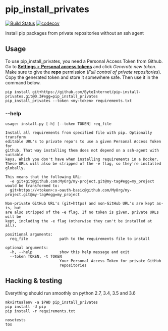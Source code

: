 # pip_install_privates

[![Build Status](https://travis-ci.org/ByteInternet/pip-install-privates.svg?branch=master)](https://travis-ci.org/ByteInternet/pip-install-privates)
[![codecov](https://codecov.io/gh/ByteInternet/pip-install-privates/branch/master/graph/badge.svg)](https://codecov.io/gh/ByteInternet/pip-install-privates)

Install pip packages from private repositories without an ssh agent


## Usage
To use pip_install_privates, you need a Personal Access Token from Github. Go to [**Settings** > **Personal access tokens**](https://github.com/settings/tokens) and click *Generate new token*. Make sure to give the **repo** permission (*Full control of private repositories*). Copy the generated token and store it somewhere safe. Then use it in the command below.

```
pip install git+https://github.com/ByteInternet/pip-install-privates.git@0.3#egg=pip_install_privates
pip_install_privates --token <my-token> requirements.txt
```

### --help
```
usage: install.py [-h] [--token TOKEN] req_file

Install all requirements from specified file with pip. Optionally transform
editable URL's to private repo's to use a given Personal Access Token for
github. That way installing them does not depend on a ssh-agent with suitable
keys. Which you don't have when installing requirements in a Docker.
These URLs will also be stripped of the -e flag, so they're installed globally.

This means that the following URL:
  -e git+git@github.com:MyOrg/my-project.git@my-tag#egg=my_project
would be transformed to:
  git+https://<token>:x-oauth-basic@github.com/MyOrg/my-project.git@my-tag#egg=my_project

Non-private GitHub URL's (git+https) and non-GitHub URL's are kept as-is, but
are also stripped of the -e flag. If no token is given, private URLs will be
kept, including the -e flag (otherwise they can't be installed at all).

positional arguments:
  req_file              path to the requirements file to install

optional arguments:
  -h, --help            show this help message and exit
  --token TOKEN, -t TOKEN
                        Your Personal Access Token for private GitHub
                        repositories
```

## Hacking & testing
Everything should run smoothly on python 2.7, 3.4, 3.5 and 3.6

```
mkvirtualenv -a $PWD pip_install_privates
pip install -U pip
pip install -r requirements.txt
```

```
nosetests
tox
```
